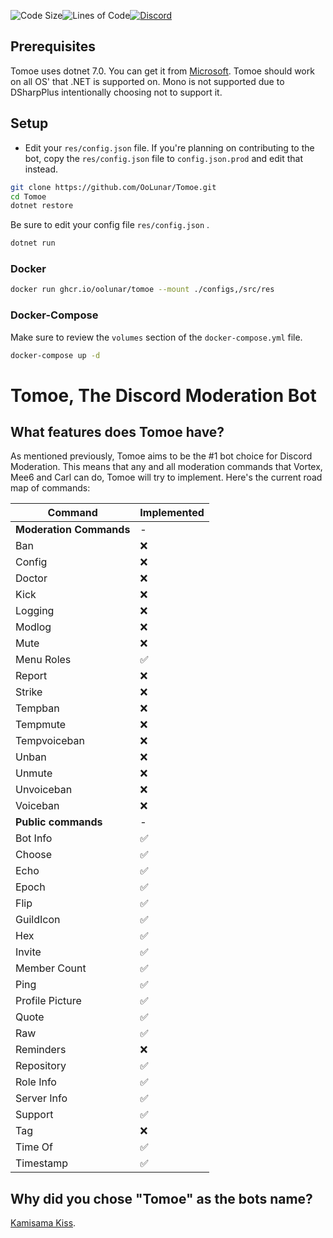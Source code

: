![Code Size](https://img.shields.io/github/languages/code-size/OoLunar/Tomoe?style=for-the-badge&logo=appveyor&color=blueviolet&logo=none)![Lines of Code](https://img.shields.io/tokei/lines/github/OoLunar/Tomoe?style=for-the-badge&logo=appveyor&color=blueviolet&label=Total%20Lines%20of%20Code&logo=none)[![Discord](https://img.shields.io/discord/832354798153236510?style=for-the-badge&color=blueviolet&label=Chat%20On%20Discord&logo=discord)](https://discord.gg/5gm3pUt8Fg)

## Prerequisites

Tomoe uses dotnet 7.0. You can get it from [Microsoft](https://dotnet.microsoft.com/download/dotnet/7.0). Tomoe should work on all OS' that .NET is supported on. Mono is not supported due to DSharpPlus intentionally choosing not to support it.

## Setup

* Edit your `res/config.json` file. If you're planning on contributing to the bot, copy the `res/config.json` file to `config.json.prod` and edit that instead.

``` bash
git clone https://github.com/OoLunar/Tomoe.git
cd Tomoe
dotnet restore
```

Be sure to edit your config file `res/config.json` .

``` bash
dotnet run
```

### Docker

``` bash
docker run ghcr.io/oolunar/tomoe --mount ./configs,/src/res
```

### Docker-Compose

Make sure to review the `volumes` section of the `docker-compose.yml` file.

``` bash
docker-compose up -d
```

# Tomoe, The Discord Moderation Bot

## What features does Tomoe have?

As mentioned previously, Tomoe aims to be the #1 bot choice for Discord Moderation. This means that any and all moderation commands that Vortex, Mee6 and Carl can do, Tomoe will try to implement. Here's the current road map of commands:

| Command                 | Implemented  |
|------------------------ |--------------|
| **Moderation Commands** | -            |
| Ban                     | ❌           |
| Config                  | ❌           |
| Doctor                  | ❌           |
| Kick                    | ❌           |
| Logging                 | ❌           |
| Modlog                  | ❌           |
| Mute                    | ❌           |
| Menu Roles              | ✅           |
| Report                  | ❌           |
| Strike                  | ❌           |
| Tempban                 | ❌           |
| Tempmute                | ❌           |
| Tempvoiceban            | ❌           |
| Unban                   | ❌           |
| Unmute                  | ❌           |
| Unvoiceban              | ❌           |
| Voiceban                | ❌           |
| **Public commands**     | -            |
| Bot Info                | ✅           |
| Choose                  | ✅           |
| Echo                    | ✅           |
| Epoch                   | ✅           |
| Flip                    | ✅           |
| GuildIcon               | ✅           |
| Hex                     | ✅           |
| Invite                  | ✅           |
| Member Count            | ✅           |
| Ping                    | ✅           |
| Profile Picture         | ✅           |
| Quote                   | ✅           |
| Raw                     | ✅           |
| Reminders               | ❌           |
| Repository              | ✅           |
| Role Info               | ✅           |
| Server Info             | ✅           |
| Support                 | ✅           |
| Tag                     | ❌           |
| Time Of                 | ✅           |
| Timestamp               | ✅           |


## Why did you chose "Tomoe" as the bots name?

[Kamisama Kiss](https://www.funimation.com/shows/kamisama-kiss/).
